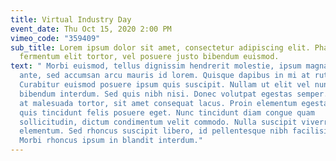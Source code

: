 ```yaml
---
title: Virtual Industry Day
event_date: Thu Oct 15, 2020 2:00 PM
vimeo_code: "359409"
sub_title: Lorem ipsum dolor sit amet, consectetur adipiscing elit. Phasellus
  fermentum elit tortor, vel posuere justo bibendum euismod.
text: " Morbi euismod, tellus dignissim hendrerit molestie, ipsum magna accumsan
  ante, sed accumsan arcu mauris id lorem. Quisque dapibus in mi at rutrum.
  Curabitur euismod posuere ipsum quis suscipit. Nullam ut elit vel nunc
  bibendum interdum. Sed quis nibh nisi. Donec volutpat egestas semper. Maecenas
  at malesuada tortor, sit amet consequat lacus. Proin elementum egestas purus,
  quis tincidunt felis posuere eget. Nunc tincidunt diam congue quam
  sollicitudin, dictum condimentum velit commodo. Nulla suscipit viverra
  elementum. Sed rhoncus suscipit libero, id pellentesque nibh facilisis ut.
  Morbi rhoncus ipsum in blandit interdum."
---
```

